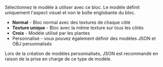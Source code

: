 Sélectionnez le modèle à utiliser avec ce bloc. Le modèle définit uniquement l'aspect visuel et non le
boîte englobante du bloc.

* **Normal** - Bloc normal avec des textures de chaque côté
* **Texture unique** - Bloc avec la même texture sur tous les côtés
* **Croix** - Modèle utilisé par les plantes
* Personnalisé - vous pouvez également définir des modèles JSON et OBJ personnalisés

Lors de la création de modèles personnalisés, JSON est recommandé en raison de la prise en charge de ce type de modèle.